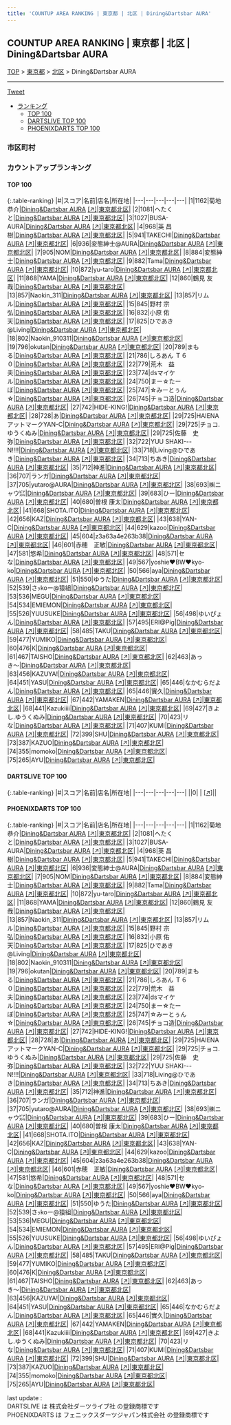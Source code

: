 ```yaml
---
title: 'COUNTUP AREA RANKING | 東京都 | 北区 | Dining&Dartsbar AURA'
---
```

## COUNTUP AREA RANKING | 東京都 | 北区 | Dining&Dartsbar AURA

[TOP](/darts/rank/) > [東京都](/darts/rank/東京都/) > [北区](/darts/rank/東京都/北区/) > Dining&Dartsbar AURA

___

<a href="https://twitter.com/share?ref_src=twsrc%5Etfw" data-text="COUNTUP AREA RANKING | 東京都北区Dining&Dartsbar AURA" class="twitter-share-button" data-hashtags="DARTSLIVE,PHOENIXDARTS,darts,ダーツ" data-show-count="false">Tweet</a>

* [ランキング](#カウントアップランキング)
    * [TOP 100](#top-100)
    * [DARTSLIVE TOP 100](#dartslive-top-100)
    * [PHOENIXDARTS TOP 100](#phoenixdarts-top-100)

### 市区町村

<ul>

</ul>

### カウントアップランキング

#### TOP 100



{:.table-ranking}
|#|スコア|名前|店名|所在地|
|---|---|---|---|---|
|1|1162|<span class="rank-name-pd"><span class="pro-icon-pd"></span>菊地 恭介</span>|<a href="/darts/rank/shops/6969.html">Dining&Dartsbar AURA</a> <a href="https://vs.phoenixdarts.com/jp/shop/shopDetailInfo/s_6969?s_seq=6969">[↗]</a>|<a href="/darts/rank/東京都/北区">東京都北区</a>|
|2|1081|<span class="rank-name-pd">へたくと</span>|<a href="/darts/rank/shops/6969.html">Dining&Dartsbar AURA</a> <a href="https://vs.phoenixdarts.com/jp/shop/shopDetailInfo/s_6969?s_seq=6969">[↗]</a>|<a href="/darts/rank/東京都/北区">東京都北区</a>|
|3|1027|<span class="rank-name-pd">BUSA-AURA</span>|<a href="/darts/rank/shops/6969.html">Dining&Dartsbar AURA</a> <a href="https://vs.phoenixdarts.com/jp/shop/shopDetailInfo/s_6969?s_seq=6969">[↗]</a>|<a href="/darts/rank/東京都/北区">東京都北区</a>|
|4|968|<span class="rank-name-pd"><span class="pro-icon-pd"></span>英 昌樹</span>|<a href="/darts/rank/shops/6969.html">Dining&Dartsbar AURA</a> <a href="https://vs.phoenixdarts.com/jp/shop/shopDetailInfo/s_6969?s_seq=6969">[↗]</a>|<a href="/darts/rank/東京都/北区">東京都北区</a>|
|5|941|<span class="rank-name-pd">TAKECHI</span>|<a href="/darts/rank/shops/6969.html">Dining&Dartsbar AURA</a> <a href="https://vs.phoenixdarts.com/jp/shop/shopDetailInfo/s_6969?s_seq=6969">[↗]</a>|<a href="/darts/rank/東京都/北区">東京都北区</a>|
|6|936|<span class="rank-name-pd">変態紳士@AURA</span>|<a href="/darts/rank/shops/6969.html">Dining&Dartsbar AURA</a> <a href="https://vs.phoenixdarts.com/jp/shop/shopDetailInfo/s_6969?s_seq=6969">[↗]</a>|<a href="/darts/rank/東京都/北区">東京都北区</a>|
|7|905|<span class="rank-name-pd">NOM</span>|<a href="/darts/rank/shops/6969.html">Dining&Dartsbar AURA</a> <a href="https://vs.phoenixdarts.com/jp/shop/shopDetailInfo/s_6969?s_seq=6969">[↗]</a>|<a href="/darts/rank/東京都/北区">東京都北区</a>|
|8|884|<span class="rank-name-pd">変態紳士</span>|<a href="/darts/rank/shops/6969.html">Dining&Dartsbar AURA</a> <a href="https://vs.phoenixdarts.com/jp/shop/shopDetailInfo/s_6969?s_seq=6969">[↗]</a>|<a href="/darts/rank/東京都/北区">東京都北区</a>|
|9|882|<span class="rank-name-pd">Tama</span>|<a href="/darts/rank/shops/6969.html">Dining&Dartsbar AURA</a> <a href="https://vs.phoenixdarts.com/jp/shop/shopDetailInfo/s_6969?s_seq=6969">[↗]</a>|<a href="/darts/rank/東京都/北区">東京都北区</a>|
|10|872|<span class="rank-name-pd">yu-taro</span>|<a href="/darts/rank/shops/6969.html">Dining&Dartsbar AURA</a> <a href="https://vs.phoenixdarts.com/jp/shop/shopDetailInfo/s_6969?s_seq=6969">[↗]</a>|<a href="/darts/rank/東京都/北区">東京都北区</a>|
|11|868|<span class="rank-name-pd">YAMA</span>|<a href="/darts/rank/shops/6969.html">Dining&Dartsbar AURA</a> <a href="https://vs.phoenixdarts.com/jp/shop/shopDetailInfo/s_6969?s_seq=6969">[↗]</a>|<a href="/darts/rank/東京都/北区">東京都北区</a>|
|12|860|<span class="rank-name-pd"><span class="pro-icon-pd"></span>鶴見 友哉</span>|<a href="/darts/rank/shops/6969.html">Dining&Dartsbar AURA</a> <a href="https://vs.phoenixdarts.com/jp/shop/shopDetailInfo/s_6969?s_seq=6969">[↗]</a>|<a href="/darts/rank/東京都/北区">東京都北区</a>|
|13|857|<span class="rank-name-pd">Naokin_311</span>|<a href="/darts/rank/shops/6969.html">Dining&Dartsbar AURA</a> <a href="https://vs.phoenixdarts.com/jp/shop/shopDetailInfo/s_6969?s_seq=6969">[↗]</a>|<a href="/darts/rank/東京都/北区">東京都北区</a>|
|13|857|<span class="rank-name-pd">リムル</span>|<a href="/darts/rank/shops/6969.html">Dining&Dartsbar AURA</a> <a href="https://vs.phoenixdarts.com/jp/shop/shopDetailInfo/s_6969?s_seq=6969">[↗]</a>|<a href="/darts/rank/東京都/北区">東京都北区</a>|
|15|845|<span class="rank-name-pd"><span class="pro-icon-pd"></span>野村 宗弘</span>|<a href="/darts/rank/shops/6969.html">Dining&Dartsbar AURA</a> <a href="https://vs.phoenixdarts.com/jp/shop/shopDetailInfo/s_6969?s_seq=6969">[↗]</a>|<a href="/darts/rank/東京都/北区">東京都北区</a>|
|16|832|<span class="rank-name-pd"><span class="pro-icon-pd"></span>小原 佑天</span>|<a href="/darts/rank/shops/6969.html">Dining&Dartsbar AURA</a> <a href="https://vs.phoenixdarts.com/jp/shop/shopDetailInfo/s_6969?s_seq=6969">[↗]</a>|<a href="/darts/rank/東京都/北区">東京都北区</a>|
|17|825|<span class="rank-name-pd">ひであき@Living</span>|<a href="/darts/rank/shops/6969.html">Dining&Dartsbar AURA</a> <a href="https://vs.phoenixdarts.com/jp/shop/shopDetailInfo/s_6969?s_seq=6969">[↗]</a>|<a href="/darts/rank/東京都/北区">東京都北区</a>|
|18|802|<span class="rank-name-pd">Naokin_910311</span>|<a href="/darts/rank/shops/6969.html">Dining&Dartsbar AURA</a> <a href="https://vs.phoenixdarts.com/jp/shop/shopDetailInfo/s_6969?s_seq=6969">[↗]</a>|<a href="/darts/rank/東京都/北区">東京都北区</a>|
|19|796|<span class="rank-name-pd">okutan</span>|<a href="/darts/rank/shops/6969.html">Dining&Dartsbar AURA</a> <a href="https://vs.phoenixdarts.com/jp/shop/shopDetailInfo/s_6969?s_seq=6969">[↗]</a>|<a href="/darts/rank/東京都/北区">東京都北区</a>|
|20|789|<span class="rank-name-pd">まもる</span>|<a href="/darts/rank/shops/6969.html">Dining&Dartsbar AURA</a> <a href="https://vs.phoenixdarts.com/jp/shop/shopDetailInfo/s_6969?s_seq=6969">[↗]</a>|<a href="/darts/rank/東京都/北区">東京都北区</a>|
|21|786|<span class="rank-name-pd">しろあん Ｔ６０</span>|<a href="/darts/rank/shops/6969.html">Dining&Dartsbar AURA</a> <a href="https://vs.phoenixdarts.com/jp/shop/shopDetailInfo/s_6969?s_seq=6969">[↗]</a>|<a href="/darts/rank/東京都/北区">東京都北区</a>|
|22|779|<span class="rank-name-pd">荒木　益夫</span>|<a href="/darts/rank/shops/6969.html">Dining&Dartsbar AURA</a> <a href="https://vs.phoenixdarts.com/jp/shop/shopDetailInfo/s_6969?s_seq=6969">[↗]</a>|<a href="/darts/rank/東京都/北区">東京都北区</a>|
|23|774|<span class="rank-name-pd">dsマイケル</span>|<a href="/darts/rank/shops/6969.html">Dining&Dartsbar AURA</a> <a href="https://vs.phoenixdarts.com/jp/shop/shopDetailInfo/s_6969?s_seq=6969">[↗]</a>|<a href="/darts/rank/東京都/北区">東京都北区</a>|
|24|750|<span class="rank-name-pd">まー☆たーぼ</span>|<a href="/darts/rank/shops/6969.html">Dining&Dartsbar AURA</a> <a href="https://vs.phoenixdarts.com/jp/shop/shopDetailInfo/s_6969?s_seq=6969">[↗]</a>|<a href="/darts/rank/東京都/北区">東京都北区</a>|
|25|747|<span class="rank-name-pd">☆みーとぅん☆</span>|<a href="/darts/rank/shops/6969.html">Dining&Dartsbar AURA</a> <a href="https://vs.phoenixdarts.com/jp/shop/shopDetailInfo/s_6969?s_seq=6969">[↗]</a>|<a href="/darts/rank/東京都/北区">東京都北区</a>|
|26|745|<span class="rank-name-pd">チョコ造</span>|<a href="/darts/rank/shops/6969.html">Dining&Dartsbar AURA</a> <a href="https://vs.phoenixdarts.com/jp/shop/shopDetailInfo/s_6969?s_seq=6969">[↗]</a>|<a href="/darts/rank/東京都/北区">東京都北区</a>|
|27|742|<span class="rank-name-pd">HIDE-KING!</span>|<a href="/darts/rank/shops/6969.html">Dining&Dartsbar AURA</a> <a href="https://vs.phoenixdarts.com/jp/shop/shopDetailInfo/s_6969?s_seq=6969">[↗]</a>|<a href="/darts/rank/東京都/北区">東京都北区</a>|
|28|728|<span class="rank-name-pd">あ</span>|<a href="/darts/rank/shops/6969.html">Dining&Dartsbar AURA</a> <a href="https://vs.phoenixdarts.com/jp/shop/shopDetailInfo/s_6969?s_seq=6969">[↗]</a>|<a href="/darts/rank/東京都/北区">東京都北区</a>|
|29|725|<span class="rank-name-pd">HAIENAアットマークYAN-C</span>|<a href="/darts/rank/shops/6969.html">Dining&Dartsbar AURA</a> <a href="https://vs.phoenixdarts.com/jp/shop/shopDetailInfo/s_6969?s_seq=6969">[↗]</a>|<a href="/darts/rank/東京都/北区">東京都北区</a>|
|29|725|<span class="rank-name-pd">チョコ.ゆうくぬみ</span>|<a href="/darts/rank/shops/6969.html">Dining&Dartsbar AURA</a> <a href="https://vs.phoenixdarts.com/jp/shop/shopDetailInfo/s_6969?s_seq=6969">[↗]</a>|<a href="/darts/rank/東京都/北区">東京都北区</a>|
|29|725|<span class="rank-name-pd">佐藤　史弥</span>|<a href="/darts/rank/shops/6969.html">Dining&Dartsbar AURA</a> <a href="https://vs.phoenixdarts.com/jp/shop/shopDetailInfo/s_6969?s_seq=6969">[↗]</a>|<a href="/darts/rank/東京都/北区">東京都北区</a>|
|32|722|<span class="rank-name-pd">YUU   SHAKI---N!!!!</span>|<a href="/darts/rank/shops/6969.html">Dining&Dartsbar AURA</a> <a href="https://vs.phoenixdarts.com/jp/shop/shopDetailInfo/s_6969?s_seq=6969">[↗]</a>|<a href="/darts/rank/東京都/北区">東京都北区</a>|
|33|718|<span class="rank-name-pd">Living@ひであき</span>|<a href="/darts/rank/shops/6969.html">Dining&Dartsbar AURA</a> <a href="https://vs.phoenixdarts.com/jp/shop/shopDetailInfo/s_6969?s_seq=6969">[↗]</a>|<a href="/darts/rank/東京都/北区">東京都北区</a>|
|34|713|<span class="rank-name-pd">ちあき</span>|<a href="/darts/rank/shops/6969.html">Dining&Dartsbar AURA</a> <a href="https://vs.phoenixdarts.com/jp/shop/shopDetailInfo/s_6969?s_seq=6969">[↗]</a>|<a href="/darts/rank/東京都/北区">東京都北区</a>|
|35|712|<span class="rank-name-pd">神進</span>|<a href="/darts/rank/shops/6969.html">Dining&Dartsbar AURA</a> <a href="https://vs.phoenixdarts.com/jp/shop/shopDetailInfo/s_6969?s_seq=6969">[↗]</a>|<a href="/darts/rank/東京都/北区">東京都北区</a>|
|36|707|<span class="rank-name-pd">ランガ</span>|<a href="/darts/rank/shops/6969.html">Dining&Dartsbar AURA</a> <a href="https://vs.phoenixdarts.com/jp/shop/shopDetailInfo/s_6969?s_seq=6969">[↗]</a>|<a href="/darts/rank/東京都/北区">東京都北区</a>|
|37|705|<span class="rank-name-pd">yutaro@AURA</span>|<a href="/darts/rank/shops/6969.html">Dining&Dartsbar AURA</a> <a href="https://vs.phoenixdarts.com/jp/shop/shopDetailInfo/s_6969?s_seq=6969">[↗]</a>|<a href="/darts/rank/東京都/北区">東京都北区</a>|
|38|693|<span class="rank-name-pd">㈱ニャウ㌮</span>|<a href="/darts/rank/shops/6969.html">Dining&Dartsbar AURA</a> <a href="https://vs.phoenixdarts.com/jp/shop/shopDetailInfo/s_6969?s_seq=6969">[↗]</a>|<a href="/darts/rank/東京都/北区">東京都北区</a>|
|39|683|<span class="rank-name-pd">ひー</span>|<a href="/darts/rank/shops/6969.html">Dining&Dartsbar AURA</a> <a href="https://vs.phoenixdarts.com/jp/shop/shopDetailInfo/s_6969?s_seq=6969">[↗]</a>|<a href="/darts/rank/東京都/北区">東京都北区</a>|
|40|680|<span class="rank-name-pd"><span class="pro-icon-pd"></span>曽根 康太</span>|<a href="/darts/rank/shops/6969.html">Dining&Dartsbar AURA</a> <a href="https://vs.phoenixdarts.com/jp/shop/shopDetailInfo/s_6969?s_seq=6969">[↗]</a>|<a href="/darts/rank/東京都/北区">東京都北区</a>|
|41|668|<span class="rank-name-pd">SHOTA.ITO</span>|<a href="/darts/rank/shops/6969.html">Dining&Dartsbar AURA</a> <a href="https://vs.phoenixdarts.com/jp/shop/shopDetailInfo/s_6969?s_seq=6969">[↗]</a>|<a href="/darts/rank/東京都/北区">東京都北区</a>|
|42|656|<span class="rank-name-pd">KAZ</span>|<a href="/darts/rank/shops/6969.html">Dining&Dartsbar AURA</a> <a href="https://vs.phoenixdarts.com/jp/shop/shopDetailInfo/s_6969?s_seq=6969">[↗]</a>|<a href="/darts/rank/東京都/北区">東京都北区</a>|
|43|638|<span class="rank-name-pd">YAN-C</span>|<a href="/darts/rank/shops/6969.html">Dining&Dartsbar AURA</a> <a href="https://vs.phoenixdarts.com/jp/shop/shopDetailInfo/s_6969?s_seq=6969">[↗]</a>|<a href="/darts/rank/東京都/北区">東京都北区</a>|
|44|629|<span class="rank-name-pd">kazoo</span>|<a href="/darts/rank/shops/6969.html">Dining&Dartsbar AURA</a> <a href="https://vs.phoenixdarts.com/jp/shop/shopDetailInfo/s_6969?s_seq=6969">[↗]</a>|<a href="/darts/rank/東京都/北区">東京都北区</a>|
|45|604|<span class="rank-name-pd">z3a63a4e263b38</span>|<a href="/darts/rank/shops/6969.html">Dining&Dartsbar AURA</a> <a href="https://vs.phoenixdarts.com/jp/shop/shopDetailInfo/s_6969?s_seq=6969">[↗]</a>|<a href="/darts/rank/東京都/北区">東京都北区</a>|
|46|601|<span class="rank-name-pd">赤穂　正敏</span>|<a href="/darts/rank/shops/6969.html">Dining&Dartsbar AURA</a> <a href="https://vs.phoenixdarts.com/jp/shop/shopDetailInfo/s_6969?s_seq=6969">[↗]</a>|<a href="/darts/rank/東京都/北区">東京都北区</a>|
|47|581|<span class="rank-name-pd">悠希</span>|<a href="/darts/rank/shops/6969.html">Dining&Dartsbar AURA</a> <a href="https://vs.phoenixdarts.com/jp/shop/shopDetailInfo/s_6969?s_seq=6969">[↗]</a>|<a href="/darts/rank/東京都/北区">東京都北区</a>|
|48|571|<span class="rank-name-pd">セな</span>|<a href="/darts/rank/shops/6969.html">Dining&Dartsbar AURA</a> <a href="https://vs.phoenixdarts.com/jp/shop/shopDetailInfo/s_6969?s_seq=6969">[↗]</a>|<a href="/darts/rank/東京都/北区">東京都北区</a>|
|49|567|<span class="rank-name-pd">yoshie❤︎BW❤︎kyo-ko</span>|<a href="/darts/rank/shops/6969.html">Dining&Dartsbar AURA</a> <a href="https://vs.phoenixdarts.com/jp/shop/shopDetailInfo/s_6969?s_seq=6969">[↗]</a>|<a href="/darts/rank/東京都/北区">東京都北区</a>|
|50|566|<span class="rank-name-pd">aya</span>|<a href="/darts/rank/shops/6969.html">Dining&Dartsbar AURA</a> <a href="https://vs.phoenixdarts.com/jp/shop/shopDetailInfo/s_6969?s_seq=6969">[↗]</a>|<a href="/darts/rank/東京都/北区">東京都北区</a>|
|51|550|<span class="rank-name-pd">ゆうた</span>|<a href="/darts/rank/shops/6969.html">Dining&Dartsbar AURA</a> <a href="https://vs.phoenixdarts.com/jp/shop/shopDetailInfo/s_6969?s_seq=6969">[↗]</a>|<a href="/darts/rank/東京都/北区">東京都北区</a>|
|52|539|<span class="rank-name-pd">さｯkoー@猿組</span>|<a href="/darts/rank/shops/6969.html">Dining&Dartsbar AURA</a> <a href="https://vs.phoenixdarts.com/jp/shop/shopDetailInfo/s_6969?s_seq=6969">[↗]</a>|<a href="/darts/rank/東京都/北区">東京都北区</a>|
|53|536|<span class="rank-name-pd">MEGU</span>|<a href="/darts/rank/shops/6969.html">Dining&Dartsbar AURA</a> <a href="https://vs.phoenixdarts.com/jp/shop/shopDetailInfo/s_6969?s_seq=6969">[↗]</a>|<a href="/darts/rank/東京都/北区">東京都北区</a>|
|54|534|<span class="rank-name-pd">EMIEMON</span>|<a href="/darts/rank/shops/6969.html">Dining&Dartsbar AURA</a> <a href="https://vs.phoenixdarts.com/jp/shop/shopDetailInfo/s_6969?s_seq=6969">[↗]</a>|<a href="/darts/rank/東京都/北区">東京都北区</a>|
|55|526|<span class="rank-name-pd">YUUSUKE</span>|<a href="/darts/rank/shops/6969.html">Dining&Dartsbar AURA</a> <a href="https://vs.phoenixdarts.com/jp/shop/shopDetailInfo/s_6969?s_seq=6969">[↗]</a>|<a href="/darts/rank/東京都/北区">東京都北区</a>|
|56|498|<span class="rank-name-pd">ゆいぴょん</span>|<a href="/darts/rank/shops/6969.html">Dining&Dartsbar AURA</a> <a href="https://vs.phoenixdarts.com/jp/shop/shopDetailInfo/s_6969?s_seq=6969">[↗]</a>|<a href="/darts/rank/東京都/北区">東京都北区</a>|
|57|495|<span class="rank-name-pd">ERI@Pig</span>|<a href="/darts/rank/shops/6969.html">Dining&Dartsbar AURA</a> <a href="https://vs.phoenixdarts.com/jp/shop/shopDetailInfo/s_6969?s_seq=6969">[↗]</a>|<a href="/darts/rank/東京都/北区">東京都北区</a>|
|58|485|<span class="rank-name-pd">TAKU</span>|<a href="/darts/rank/shops/6969.html">Dining&Dartsbar AURA</a> <a href="https://vs.phoenixdarts.com/jp/shop/shopDetailInfo/s_6969?s_seq=6969">[↗]</a>|<a href="/darts/rank/東京都/北区">東京都北区</a>|
|59|477|<span class="rank-name-pd">YUMIKO</span>|<a href="/darts/rank/shops/6969.html">Dining&Dartsbar AURA</a> <a href="https://vs.phoenixdarts.com/jp/shop/shopDetailInfo/s_6969?s_seq=6969">[↗]</a>|<a href="/darts/rank/東京都/北区">東京都北区</a>|
|60|476|<span class="rank-name-pd">K</span>|<a href="/darts/rank/shops/6969.html">Dining&Dartsbar AURA</a> <a href="https://vs.phoenixdarts.com/jp/shop/shopDetailInfo/s_6969?s_seq=6969">[↗]</a>|<a href="/darts/rank/東京都/北区">東京都北区</a>|
|61|467|<span class="rank-name-pd">TAISHO</span>|<a href="/darts/rank/shops/6969.html">Dining&Dartsbar AURA</a> <a href="https://vs.phoenixdarts.com/jp/shop/shopDetailInfo/s_6969?s_seq=6969">[↗]</a>|<a href="/darts/rank/東京都/北区">東京都北区</a>|
|62|463|<span class="rank-name-pd">あっき〜</span>|<a href="/darts/rank/shops/6969.html">Dining&Dartsbar AURA</a> <a href="https://vs.phoenixdarts.com/jp/shop/shopDetailInfo/s_6969?s_seq=6969">[↗]</a>|<a href="/darts/rank/東京都/北区">東京都北区</a>|
|63|456|<span class="rank-name-pd">KAZUYA!</span>|<a href="/darts/rank/shops/6969.html">Dining&Dartsbar AURA</a> <a href="https://vs.phoenixdarts.com/jp/shop/shopDetailInfo/s_6969?s_seq=6969">[↗]</a>|<a href="/darts/rank/東京都/北区">東京都北区</a>|
|64|451|<span class="rank-name-pd">YASU</span>|<a href="/darts/rank/shops/6969.html">Dining&Dartsbar AURA</a> <a href="https://vs.phoenixdarts.com/jp/shop/shopDetailInfo/s_6969?s_seq=6969">[↗]</a>|<a href="/darts/rank/東京都/北区">東京都北区</a>|
|65|446|<span class="rank-name-pd">なかむらだよん</span>|<a href="/darts/rank/shops/6969.html">Dining&Dartsbar AURA</a> <a href="https://vs.phoenixdarts.com/jp/shop/shopDetailInfo/s_6969?s_seq=6969">[↗]</a>|<a href="/darts/rank/東京都/北区">東京都北区</a>|
|65|446|<span class="rank-name-pd">實久</span>|<a href="/darts/rank/shops/6969.html">Dining&Dartsbar AURA</a> <a href="https://vs.phoenixdarts.com/jp/shop/shopDetailInfo/s_6969?s_seq=6969">[↗]</a>|<a href="/darts/rank/東京都/北区">東京都北区</a>|
|67|442|<span class="rank-name-pd">YAMAKEN</span>|<a href="/darts/rank/shops/6969.html">Dining&Dartsbar AURA</a> <a href="https://vs.phoenixdarts.com/jp/shop/shopDetailInfo/s_6969?s_seq=6969">[↗]</a>|<a href="/darts/rank/東京都/北区">東京都北区</a>|
|68|441|<span class="rank-name-pd">Kazukiiii</span>|<a href="/darts/rank/shops/6969.html">Dining&Dartsbar AURA</a> <a href="https://vs.phoenixdarts.com/jp/shop/shopDetailInfo/s_6969?s_seq=6969">[↗]</a>|<a href="/darts/rank/東京都/北区">東京都北区</a>|
|69|427|<span class="rank-name-pd">きよし.ゆうくぬみ</span>|<a href="/darts/rank/shops/6969.html">Dining&Dartsbar AURA</a> <a href="https://vs.phoenixdarts.com/jp/shop/shopDetailInfo/s_6969?s_seq=6969">[↗]</a>|<a href="/darts/rank/東京都/北区">東京都北区</a>|
|70|423|<span class="rank-name-pd">リな</span>|<a href="/darts/rank/shops/6969.html">Dining&Dartsbar AURA</a> <a href="https://vs.phoenixdarts.com/jp/shop/shopDetailInfo/s_6969?s_seq=6969">[↗]</a>|<a href="/darts/rank/東京都/北区">東京都北区</a>|
|71|407|<span class="rank-name-pd">KUMI</span>|<a href="/darts/rank/shops/6969.html">Dining&Dartsbar AURA</a> <a href="https://vs.phoenixdarts.com/jp/shop/shopDetailInfo/s_6969?s_seq=6969">[↗]</a>|<a href="/darts/rank/東京都/北区">東京都北区</a>|
|72|399|<span class="rank-name-pd">SHU</span>|<a href="/darts/rank/shops/6969.html">Dining&Dartsbar AURA</a> <a href="https://vs.phoenixdarts.com/jp/shop/shopDetailInfo/s_6969?s_seq=6969">[↗]</a>|<a href="/darts/rank/東京都/北区">東京都北区</a>|
|73|387|<span class="rank-name-pd">KAZUO</span>|<a href="/darts/rank/shops/6969.html">Dining&Dartsbar AURA</a> <a href="https://vs.phoenixdarts.com/jp/shop/shopDetailInfo/s_6969?s_seq=6969">[↗]</a>|<a href="/darts/rank/東京都/北区">東京都北区</a>|
|74|355|<span class="rank-name-pd">momoko</span>|<a href="/darts/rank/shops/6969.html">Dining&Dartsbar AURA</a> <a href="https://vs.phoenixdarts.com/jp/shop/shopDetailInfo/s_6969?s_seq=6969">[↗]</a>|<a href="/darts/rank/東京都/北区">東京都北区</a>|
|75|265|<span class="rank-name-pd">AYU</span>|<a href="/darts/rank/shops/6969.html">Dining&Dartsbar AURA</a> <a href="https://vs.phoenixdarts.com/jp/shop/shopDetailInfo/s_6969?s_seq=6969">[↗]</a>|<a href="/darts/rank/東京都/北区">東京都北区</a>|


#### DARTSLIVE TOP 100



{:.table-ranking}
|#|スコア|名前|店名|所在地|
|---|---|---|---|---|
||0|<span class="rank-name-dl"> </span>|<a href="/darts/rank/shops/.html"></a> <a href="">[↗]</a>|<a href="/darts/rank//"></a>|


#### PHOENIXDARTS TOP 100



{:.table-ranking}
|#|スコア|名前|店名|所在地|
|---|---|---|---|---|
|1|1162|<span class="rank-name-pd"><span class="pro-icon-pd"></span>菊地 恭介</span>|<a href="/darts/rank/shops/6969.html">Dining&Dartsbar AURA</a> <a href="https://vs.phoenixdarts.com/jp/shop/shopDetailInfo/s_6969?s_seq=6969">[↗]</a>|<a href="/darts/rank/東京都/北区">東京都北区</a>|
|2|1081|<span class="rank-name-pd">へたくと</span>|<a href="/darts/rank/shops/6969.html">Dining&Dartsbar AURA</a> <a href="https://vs.phoenixdarts.com/jp/shop/shopDetailInfo/s_6969?s_seq=6969">[↗]</a>|<a href="/darts/rank/東京都/北区">東京都北区</a>|
|3|1027|<span class="rank-name-pd">BUSA-AURA</span>|<a href="/darts/rank/shops/6969.html">Dining&Dartsbar AURA</a> <a href="https://vs.phoenixdarts.com/jp/shop/shopDetailInfo/s_6969?s_seq=6969">[↗]</a>|<a href="/darts/rank/東京都/北区">東京都北区</a>|
|4|968|<span class="rank-name-pd"><span class="pro-icon-pd"></span>英 昌樹</span>|<a href="/darts/rank/shops/6969.html">Dining&Dartsbar AURA</a> <a href="https://vs.phoenixdarts.com/jp/shop/shopDetailInfo/s_6969?s_seq=6969">[↗]</a>|<a href="/darts/rank/東京都/北区">東京都北区</a>|
|5|941|<span class="rank-name-pd">TAKECHI</span>|<a href="/darts/rank/shops/6969.html">Dining&Dartsbar AURA</a> <a href="https://vs.phoenixdarts.com/jp/shop/shopDetailInfo/s_6969?s_seq=6969">[↗]</a>|<a href="/darts/rank/東京都/北区">東京都北区</a>|
|6|936|<span class="rank-name-pd">変態紳士@AURA</span>|<a href="/darts/rank/shops/6969.html">Dining&Dartsbar AURA</a> <a href="https://vs.phoenixdarts.com/jp/shop/shopDetailInfo/s_6969?s_seq=6969">[↗]</a>|<a href="/darts/rank/東京都/北区">東京都北区</a>|
|7|905|<span class="rank-name-pd">NOM</span>|<a href="/darts/rank/shops/6969.html">Dining&Dartsbar AURA</a> <a href="https://vs.phoenixdarts.com/jp/shop/shopDetailInfo/s_6969?s_seq=6969">[↗]</a>|<a href="/darts/rank/東京都/北区">東京都北区</a>|
|8|884|<span class="rank-name-pd">変態紳士</span>|<a href="/darts/rank/shops/6969.html">Dining&Dartsbar AURA</a> <a href="https://vs.phoenixdarts.com/jp/shop/shopDetailInfo/s_6969?s_seq=6969">[↗]</a>|<a href="/darts/rank/東京都/北区">東京都北区</a>|
|9|882|<span class="rank-name-pd">Tama</span>|<a href="/darts/rank/shops/6969.html">Dining&Dartsbar AURA</a> <a href="https://vs.phoenixdarts.com/jp/shop/shopDetailInfo/s_6969?s_seq=6969">[↗]</a>|<a href="/darts/rank/東京都/北区">東京都北区</a>|
|10|872|<span class="rank-name-pd">yu-taro</span>|<a href="/darts/rank/shops/6969.html">Dining&Dartsbar AURA</a> <a href="https://vs.phoenixdarts.com/jp/shop/shopDetailInfo/s_6969?s_seq=6969">[↗]</a>|<a href="/darts/rank/東京都/北区">東京都北区</a>|
|11|868|<span class="rank-name-pd">YAMA</span>|<a href="/darts/rank/shops/6969.html">Dining&Dartsbar AURA</a> <a href="https://vs.phoenixdarts.com/jp/shop/shopDetailInfo/s_6969?s_seq=6969">[↗]</a>|<a href="/darts/rank/東京都/北区">東京都北区</a>|
|12|860|<span class="rank-name-pd"><span class="pro-icon-pd"></span>鶴見 友哉</span>|<a href="/darts/rank/shops/6969.html">Dining&Dartsbar AURA</a> <a href="https://vs.phoenixdarts.com/jp/shop/shopDetailInfo/s_6969?s_seq=6969">[↗]</a>|<a href="/darts/rank/東京都/北区">東京都北区</a>|
|13|857|<span class="rank-name-pd">Naokin_311</span>|<a href="/darts/rank/shops/6969.html">Dining&Dartsbar AURA</a> <a href="https://vs.phoenixdarts.com/jp/shop/shopDetailInfo/s_6969?s_seq=6969">[↗]</a>|<a href="/darts/rank/東京都/北区">東京都北区</a>|
|13|857|<span class="rank-name-pd">リムル</span>|<a href="/darts/rank/shops/6969.html">Dining&Dartsbar AURA</a> <a href="https://vs.phoenixdarts.com/jp/shop/shopDetailInfo/s_6969?s_seq=6969">[↗]</a>|<a href="/darts/rank/東京都/北区">東京都北区</a>|
|15|845|<span class="rank-name-pd"><span class="pro-icon-pd"></span>野村 宗弘</span>|<a href="/darts/rank/shops/6969.html">Dining&Dartsbar AURA</a> <a href="https://vs.phoenixdarts.com/jp/shop/shopDetailInfo/s_6969?s_seq=6969">[↗]</a>|<a href="/darts/rank/東京都/北区">東京都北区</a>|
|16|832|<span class="rank-name-pd"><span class="pro-icon-pd"></span>小原 佑天</span>|<a href="/darts/rank/shops/6969.html">Dining&Dartsbar AURA</a> <a href="https://vs.phoenixdarts.com/jp/shop/shopDetailInfo/s_6969?s_seq=6969">[↗]</a>|<a href="/darts/rank/東京都/北区">東京都北区</a>|
|17|825|<span class="rank-name-pd">ひであき@Living</span>|<a href="/darts/rank/shops/6969.html">Dining&Dartsbar AURA</a> <a href="https://vs.phoenixdarts.com/jp/shop/shopDetailInfo/s_6969?s_seq=6969">[↗]</a>|<a href="/darts/rank/東京都/北区">東京都北区</a>|
|18|802|<span class="rank-name-pd">Naokin_910311</span>|<a href="/darts/rank/shops/6969.html">Dining&Dartsbar AURA</a> <a href="https://vs.phoenixdarts.com/jp/shop/shopDetailInfo/s_6969?s_seq=6969">[↗]</a>|<a href="/darts/rank/東京都/北区">東京都北区</a>|
|19|796|<span class="rank-name-pd">okutan</span>|<a href="/darts/rank/shops/6969.html">Dining&Dartsbar AURA</a> <a href="https://vs.phoenixdarts.com/jp/shop/shopDetailInfo/s_6969?s_seq=6969">[↗]</a>|<a href="/darts/rank/東京都/北区">東京都北区</a>|
|20|789|<span class="rank-name-pd">まもる</span>|<a href="/darts/rank/shops/6969.html">Dining&Dartsbar AURA</a> <a href="https://vs.phoenixdarts.com/jp/shop/shopDetailInfo/s_6969?s_seq=6969">[↗]</a>|<a href="/darts/rank/東京都/北区">東京都北区</a>|
|21|786|<span class="rank-name-pd">しろあん Ｔ６０</span>|<a href="/darts/rank/shops/6969.html">Dining&Dartsbar AURA</a> <a href="https://vs.phoenixdarts.com/jp/shop/shopDetailInfo/s_6969?s_seq=6969">[↗]</a>|<a href="/darts/rank/東京都/北区">東京都北区</a>|
|22|779|<span class="rank-name-pd">荒木　益夫</span>|<a href="/darts/rank/shops/6969.html">Dining&Dartsbar AURA</a> <a href="https://vs.phoenixdarts.com/jp/shop/shopDetailInfo/s_6969?s_seq=6969">[↗]</a>|<a href="/darts/rank/東京都/北区">東京都北区</a>|
|23|774|<span class="rank-name-pd">dsマイケル</span>|<a href="/darts/rank/shops/6969.html">Dining&Dartsbar AURA</a> <a href="https://vs.phoenixdarts.com/jp/shop/shopDetailInfo/s_6969?s_seq=6969">[↗]</a>|<a href="/darts/rank/東京都/北区">東京都北区</a>|
|24|750|<span class="rank-name-pd">まー☆たーぼ</span>|<a href="/darts/rank/shops/6969.html">Dining&Dartsbar AURA</a> <a href="https://vs.phoenixdarts.com/jp/shop/shopDetailInfo/s_6969?s_seq=6969">[↗]</a>|<a href="/darts/rank/東京都/北区">東京都北区</a>|
|25|747|<span class="rank-name-pd">☆みーとぅん☆</span>|<a href="/darts/rank/shops/6969.html">Dining&Dartsbar AURA</a> <a href="https://vs.phoenixdarts.com/jp/shop/shopDetailInfo/s_6969?s_seq=6969">[↗]</a>|<a href="/darts/rank/東京都/北区">東京都北区</a>|
|26|745|<span class="rank-name-pd">チョコ造</span>|<a href="/darts/rank/shops/6969.html">Dining&Dartsbar AURA</a> <a href="https://vs.phoenixdarts.com/jp/shop/shopDetailInfo/s_6969?s_seq=6969">[↗]</a>|<a href="/darts/rank/東京都/北区">東京都北区</a>|
|27|742|<span class="rank-name-pd">HIDE-KING!</span>|<a href="/darts/rank/shops/6969.html">Dining&Dartsbar AURA</a> <a href="https://vs.phoenixdarts.com/jp/shop/shopDetailInfo/s_6969?s_seq=6969">[↗]</a>|<a href="/darts/rank/東京都/北区">東京都北区</a>|
|28|728|<span class="rank-name-pd">あ</span>|<a href="/darts/rank/shops/6969.html">Dining&Dartsbar AURA</a> <a href="https://vs.phoenixdarts.com/jp/shop/shopDetailInfo/s_6969?s_seq=6969">[↗]</a>|<a href="/darts/rank/東京都/北区">東京都北区</a>|
|29|725|<span class="rank-name-pd">HAIENAアットマークYAN-C</span>|<a href="/darts/rank/shops/6969.html">Dining&Dartsbar AURA</a> <a href="https://vs.phoenixdarts.com/jp/shop/shopDetailInfo/s_6969?s_seq=6969">[↗]</a>|<a href="/darts/rank/東京都/北区">東京都北区</a>|
|29|725|<span class="rank-name-pd">チョコ.ゆうくぬみ</span>|<a href="/darts/rank/shops/6969.html">Dining&Dartsbar AURA</a> <a href="https://vs.phoenixdarts.com/jp/shop/shopDetailInfo/s_6969?s_seq=6969">[↗]</a>|<a href="/darts/rank/東京都/北区">東京都北区</a>|
|29|725|<span class="rank-name-pd">佐藤　史弥</span>|<a href="/darts/rank/shops/6969.html">Dining&Dartsbar AURA</a> <a href="https://vs.phoenixdarts.com/jp/shop/shopDetailInfo/s_6969?s_seq=6969">[↗]</a>|<a href="/darts/rank/東京都/北区">東京都北区</a>|
|32|722|<span class="rank-name-pd">YUU   SHAKI---N!!!!</span>|<a href="/darts/rank/shops/6969.html">Dining&Dartsbar AURA</a> <a href="https://vs.phoenixdarts.com/jp/shop/shopDetailInfo/s_6969?s_seq=6969">[↗]</a>|<a href="/darts/rank/東京都/北区">東京都北区</a>|
|33|718|<span class="rank-name-pd">Living@ひであき</span>|<a href="/darts/rank/shops/6969.html">Dining&Dartsbar AURA</a> <a href="https://vs.phoenixdarts.com/jp/shop/shopDetailInfo/s_6969?s_seq=6969">[↗]</a>|<a href="/darts/rank/東京都/北区">東京都北区</a>|
|34|713|<span class="rank-name-pd">ちあき</span>|<a href="/darts/rank/shops/6969.html">Dining&Dartsbar AURA</a> <a href="https://vs.phoenixdarts.com/jp/shop/shopDetailInfo/s_6969?s_seq=6969">[↗]</a>|<a href="/darts/rank/東京都/北区">東京都北区</a>|
|35|712|<span class="rank-name-pd">神進</span>|<a href="/darts/rank/shops/6969.html">Dining&Dartsbar AURA</a> <a href="https://vs.phoenixdarts.com/jp/shop/shopDetailInfo/s_6969?s_seq=6969">[↗]</a>|<a href="/darts/rank/東京都/北区">東京都北区</a>|
|36|707|<span class="rank-name-pd">ランガ</span>|<a href="/darts/rank/shops/6969.html">Dining&Dartsbar AURA</a> <a href="https://vs.phoenixdarts.com/jp/shop/shopDetailInfo/s_6969?s_seq=6969">[↗]</a>|<a href="/darts/rank/東京都/北区">東京都北区</a>|
|37|705|<span class="rank-name-pd">yutaro@AURA</span>|<a href="/darts/rank/shops/6969.html">Dining&Dartsbar AURA</a> <a href="https://vs.phoenixdarts.com/jp/shop/shopDetailInfo/s_6969?s_seq=6969">[↗]</a>|<a href="/darts/rank/東京都/北区">東京都北区</a>|
|38|693|<span class="rank-name-pd">㈱ニャウ㌮</span>|<a href="/darts/rank/shops/6969.html">Dining&Dartsbar AURA</a> <a href="https://vs.phoenixdarts.com/jp/shop/shopDetailInfo/s_6969?s_seq=6969">[↗]</a>|<a href="/darts/rank/東京都/北区">東京都北区</a>|
|39|683|<span class="rank-name-pd">ひー</span>|<a href="/darts/rank/shops/6969.html">Dining&Dartsbar AURA</a> <a href="https://vs.phoenixdarts.com/jp/shop/shopDetailInfo/s_6969?s_seq=6969">[↗]</a>|<a href="/darts/rank/東京都/北区">東京都北区</a>|
|40|680|<span class="rank-name-pd"><span class="pro-icon-pd"></span>曽根 康太</span>|<a href="/darts/rank/shops/6969.html">Dining&Dartsbar AURA</a> <a href="https://vs.phoenixdarts.com/jp/shop/shopDetailInfo/s_6969?s_seq=6969">[↗]</a>|<a href="/darts/rank/東京都/北区">東京都北区</a>|
|41|668|<span class="rank-name-pd">SHOTA.ITO</span>|<a href="/darts/rank/shops/6969.html">Dining&Dartsbar AURA</a> <a href="https://vs.phoenixdarts.com/jp/shop/shopDetailInfo/s_6969?s_seq=6969">[↗]</a>|<a href="/darts/rank/東京都/北区">東京都北区</a>|
|42|656|<span class="rank-name-pd">KAZ</span>|<a href="/darts/rank/shops/6969.html">Dining&Dartsbar AURA</a> <a href="https://vs.phoenixdarts.com/jp/shop/shopDetailInfo/s_6969?s_seq=6969">[↗]</a>|<a href="/darts/rank/東京都/北区">東京都北区</a>|
|43|638|<span class="rank-name-pd">YAN-C</span>|<a href="/darts/rank/shops/6969.html">Dining&Dartsbar AURA</a> <a href="https://vs.phoenixdarts.com/jp/shop/shopDetailInfo/s_6969?s_seq=6969">[↗]</a>|<a href="/darts/rank/東京都/北区">東京都北区</a>|
|44|629|<span class="rank-name-pd">kazoo</span>|<a href="/darts/rank/shops/6969.html">Dining&Dartsbar AURA</a> <a href="https://vs.phoenixdarts.com/jp/shop/shopDetailInfo/s_6969?s_seq=6969">[↗]</a>|<a href="/darts/rank/東京都/北区">東京都北区</a>|
|45|604|<span class="rank-name-pd">z3a63a4e263b38</span>|<a href="/darts/rank/shops/6969.html">Dining&Dartsbar AURA</a> <a href="https://vs.phoenixdarts.com/jp/shop/shopDetailInfo/s_6969?s_seq=6969">[↗]</a>|<a href="/darts/rank/東京都/北区">東京都北区</a>|
|46|601|<span class="rank-name-pd">赤穂　正敏</span>|<a href="/darts/rank/shops/6969.html">Dining&Dartsbar AURA</a> <a href="https://vs.phoenixdarts.com/jp/shop/shopDetailInfo/s_6969?s_seq=6969">[↗]</a>|<a href="/darts/rank/東京都/北区">東京都北区</a>|
|47|581|<span class="rank-name-pd">悠希</span>|<a href="/darts/rank/shops/6969.html">Dining&Dartsbar AURA</a> <a href="https://vs.phoenixdarts.com/jp/shop/shopDetailInfo/s_6969?s_seq=6969">[↗]</a>|<a href="/darts/rank/東京都/北区">東京都北区</a>|
|48|571|<span class="rank-name-pd">セな</span>|<a href="/darts/rank/shops/6969.html">Dining&Dartsbar AURA</a> <a href="https://vs.phoenixdarts.com/jp/shop/shopDetailInfo/s_6969?s_seq=6969">[↗]</a>|<a href="/darts/rank/東京都/北区">東京都北区</a>|
|49|567|<span class="rank-name-pd">yoshie❤︎BW❤︎kyo-ko</span>|<a href="/darts/rank/shops/6969.html">Dining&Dartsbar AURA</a> <a href="https://vs.phoenixdarts.com/jp/shop/shopDetailInfo/s_6969?s_seq=6969">[↗]</a>|<a href="/darts/rank/東京都/北区">東京都北区</a>|
|50|566|<span class="rank-name-pd">aya</span>|<a href="/darts/rank/shops/6969.html">Dining&Dartsbar AURA</a> <a href="https://vs.phoenixdarts.com/jp/shop/shopDetailInfo/s_6969?s_seq=6969">[↗]</a>|<a href="/darts/rank/東京都/北区">東京都北区</a>|
|51|550|<span class="rank-name-pd">ゆうた</span>|<a href="/darts/rank/shops/6969.html">Dining&Dartsbar AURA</a> <a href="https://vs.phoenixdarts.com/jp/shop/shopDetailInfo/s_6969?s_seq=6969">[↗]</a>|<a href="/darts/rank/東京都/北区">東京都北区</a>|
|52|539|<span class="rank-name-pd">さｯkoー@猿組</span>|<a href="/darts/rank/shops/6969.html">Dining&Dartsbar AURA</a> <a href="https://vs.phoenixdarts.com/jp/shop/shopDetailInfo/s_6969?s_seq=6969">[↗]</a>|<a href="/darts/rank/東京都/北区">東京都北区</a>|
|53|536|<span class="rank-name-pd">MEGU</span>|<a href="/darts/rank/shops/6969.html">Dining&Dartsbar AURA</a> <a href="https://vs.phoenixdarts.com/jp/shop/shopDetailInfo/s_6969?s_seq=6969">[↗]</a>|<a href="/darts/rank/東京都/北区">東京都北区</a>|
|54|534|<span class="rank-name-pd">EMIEMON</span>|<a href="/darts/rank/shops/6969.html">Dining&Dartsbar AURA</a> <a href="https://vs.phoenixdarts.com/jp/shop/shopDetailInfo/s_6969?s_seq=6969">[↗]</a>|<a href="/darts/rank/東京都/北区">東京都北区</a>|
|55|526|<span class="rank-name-pd">YUUSUKE</span>|<a href="/darts/rank/shops/6969.html">Dining&Dartsbar AURA</a> <a href="https://vs.phoenixdarts.com/jp/shop/shopDetailInfo/s_6969?s_seq=6969">[↗]</a>|<a href="/darts/rank/東京都/北区">東京都北区</a>|
|56|498|<span class="rank-name-pd">ゆいぴょん</span>|<a href="/darts/rank/shops/6969.html">Dining&Dartsbar AURA</a> <a href="https://vs.phoenixdarts.com/jp/shop/shopDetailInfo/s_6969?s_seq=6969">[↗]</a>|<a href="/darts/rank/東京都/北区">東京都北区</a>|
|57|495|<span class="rank-name-pd">ERI@Pig</span>|<a href="/darts/rank/shops/6969.html">Dining&Dartsbar AURA</a> <a href="https://vs.phoenixdarts.com/jp/shop/shopDetailInfo/s_6969?s_seq=6969">[↗]</a>|<a href="/darts/rank/東京都/北区">東京都北区</a>|
|58|485|<span class="rank-name-pd">TAKU</span>|<a href="/darts/rank/shops/6969.html">Dining&Dartsbar AURA</a> <a href="https://vs.phoenixdarts.com/jp/shop/shopDetailInfo/s_6969?s_seq=6969">[↗]</a>|<a href="/darts/rank/東京都/北区">東京都北区</a>|
|59|477|<span class="rank-name-pd">YUMIKO</span>|<a href="/darts/rank/shops/6969.html">Dining&Dartsbar AURA</a> <a href="https://vs.phoenixdarts.com/jp/shop/shopDetailInfo/s_6969?s_seq=6969">[↗]</a>|<a href="/darts/rank/東京都/北区">東京都北区</a>|
|60|476|<span class="rank-name-pd">K</span>|<a href="/darts/rank/shops/6969.html">Dining&Dartsbar AURA</a> <a href="https://vs.phoenixdarts.com/jp/shop/shopDetailInfo/s_6969?s_seq=6969">[↗]</a>|<a href="/darts/rank/東京都/北区">東京都北区</a>|
|61|467|<span class="rank-name-pd">TAISHO</span>|<a href="/darts/rank/shops/6969.html">Dining&Dartsbar AURA</a> <a href="https://vs.phoenixdarts.com/jp/shop/shopDetailInfo/s_6969?s_seq=6969">[↗]</a>|<a href="/darts/rank/東京都/北区">東京都北区</a>|
|62|463|<span class="rank-name-pd">あっき〜</span>|<a href="/darts/rank/shops/6969.html">Dining&Dartsbar AURA</a> <a href="https://vs.phoenixdarts.com/jp/shop/shopDetailInfo/s_6969?s_seq=6969">[↗]</a>|<a href="/darts/rank/東京都/北区">東京都北区</a>|
|63|456|<span class="rank-name-pd">KAZUYA!</span>|<a href="/darts/rank/shops/6969.html">Dining&Dartsbar AURA</a> <a href="https://vs.phoenixdarts.com/jp/shop/shopDetailInfo/s_6969?s_seq=6969">[↗]</a>|<a href="/darts/rank/東京都/北区">東京都北区</a>|
|64|451|<span class="rank-name-pd">YASU</span>|<a href="/darts/rank/shops/6969.html">Dining&Dartsbar AURA</a> <a href="https://vs.phoenixdarts.com/jp/shop/shopDetailInfo/s_6969?s_seq=6969">[↗]</a>|<a href="/darts/rank/東京都/北区">東京都北区</a>|
|65|446|<span class="rank-name-pd">なかむらだよん</span>|<a href="/darts/rank/shops/6969.html">Dining&Dartsbar AURA</a> <a href="https://vs.phoenixdarts.com/jp/shop/shopDetailInfo/s_6969?s_seq=6969">[↗]</a>|<a href="/darts/rank/東京都/北区">東京都北区</a>|
|65|446|<span class="rank-name-pd">實久</span>|<a href="/darts/rank/shops/6969.html">Dining&Dartsbar AURA</a> <a href="https://vs.phoenixdarts.com/jp/shop/shopDetailInfo/s_6969?s_seq=6969">[↗]</a>|<a href="/darts/rank/東京都/北区">東京都北区</a>|
|67|442|<span class="rank-name-pd">YAMAKEN</span>|<a href="/darts/rank/shops/6969.html">Dining&Dartsbar AURA</a> <a href="https://vs.phoenixdarts.com/jp/shop/shopDetailInfo/s_6969?s_seq=6969">[↗]</a>|<a href="/darts/rank/東京都/北区">東京都北区</a>|
|68|441|<span class="rank-name-pd">Kazukiiii</span>|<a href="/darts/rank/shops/6969.html">Dining&Dartsbar AURA</a> <a href="https://vs.phoenixdarts.com/jp/shop/shopDetailInfo/s_6969?s_seq=6969">[↗]</a>|<a href="/darts/rank/東京都/北区">東京都北区</a>|
|69|427|<span class="rank-name-pd">きよし.ゆうくぬみ</span>|<a href="/darts/rank/shops/6969.html">Dining&Dartsbar AURA</a> <a href="https://vs.phoenixdarts.com/jp/shop/shopDetailInfo/s_6969?s_seq=6969">[↗]</a>|<a href="/darts/rank/東京都/北区">東京都北区</a>|
|70|423|<span class="rank-name-pd">リな</span>|<a href="/darts/rank/shops/6969.html">Dining&Dartsbar AURA</a> <a href="https://vs.phoenixdarts.com/jp/shop/shopDetailInfo/s_6969?s_seq=6969">[↗]</a>|<a href="/darts/rank/東京都/北区">東京都北区</a>|
|71|407|<span class="rank-name-pd">KUMI</span>|<a href="/darts/rank/shops/6969.html">Dining&Dartsbar AURA</a> <a href="https://vs.phoenixdarts.com/jp/shop/shopDetailInfo/s_6969?s_seq=6969">[↗]</a>|<a href="/darts/rank/東京都/北区">東京都北区</a>|
|72|399|<span class="rank-name-pd">SHU</span>|<a href="/darts/rank/shops/6969.html">Dining&Dartsbar AURA</a> <a href="https://vs.phoenixdarts.com/jp/shop/shopDetailInfo/s_6969?s_seq=6969">[↗]</a>|<a href="/darts/rank/東京都/北区">東京都北区</a>|
|73|387|<span class="rank-name-pd">KAZUO</span>|<a href="/darts/rank/shops/6969.html">Dining&Dartsbar AURA</a> <a href="https://vs.phoenixdarts.com/jp/shop/shopDetailInfo/s_6969?s_seq=6969">[↗]</a>|<a href="/darts/rank/東京都/北区">東京都北区</a>|
|74|355|<span class="rank-name-pd">momoko</span>|<a href="/darts/rank/shops/6969.html">Dining&Dartsbar AURA</a> <a href="https://vs.phoenixdarts.com/jp/shop/shopDetailInfo/s_6969?s_seq=6969">[↗]</a>|<a href="/darts/rank/東京都/北区">東京都北区</a>|
|75|265|<span class="rank-name-pd">AYU</span>|<a href="/darts/rank/shops/6969.html">Dining&Dartsbar AURA</a> <a href="https://vs.phoenixdarts.com/jp/shop/shopDetailInfo/s_6969?s_seq=6969">[↗]</a>|<a href="/darts/rank/東京都/北区">東京都北区</a>|


<div class="footer border-top border-gray-light mt-5 pt-3 text-right text-gray">
    last update : <span style="font-weight: italic" id="foot_last_modified"></span><br />
    DARTSLIVE は 株式会社ダーツライブ社 の登録商標です<br />
    PHOENIXDARTS は フェニックスダーツジャパン株式会社 の登録商標です<br />
</div>

<script src="https://cdnjs.cloudflare.com/ajax/libs/jquery.tablesorter/2.31.3/js/jquery.tablesorter.min.js" integrity="sha512-qzgd5cYSZcosqpzpn7zF2ZId8f/8CHmFKZ8j7mU4OUXTNRd5g+ZHBPsgKEwoqxCtdQvExE5LprwwPAgoicguNg==" crossorigin="anonymous" referrerpolicy="no-referrer"></script>
<link rel="stylesheet" href="https://cdnjs.cloudflare.com/ajax/libs/jquery.tablesorter/2.31.3/css/theme.default.min.css" integrity="sha512-wghhOJkjQX0Lh3NSWvNKeZ0ZpNn+SPVXX1Qyc9OCaogADktxrBiBdKGDoqVUOyhStvMBmJQ8ZdMHiR3wuEq8+w==" crossorigin="anonymous" referrerpolicy="no-referrer" />
<script>
$(function() {
    $(".table-ranking").tablesorter({sortList:[[0, 0]]});
    $("#foot_last_modified").text(formatDate(new Date(document.lastModified), 'yyyy-MM-dd HH:mm:ss'));
});
</script>

<script async src="https://platform.twitter.com/widgets.js" charset="utf-8"></script>